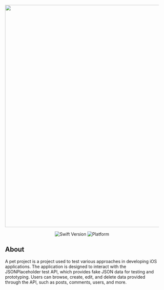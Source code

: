 <p align="center">
      <img src="https://i.ibb.co/C2V1bbc/Just-Pet-App.png" width="726">
</p>

<p align="center">
   <img src="https://img.shields.io/badge/swift-5-lightgreen" alt="Swift Version">
   <img src="https://img.shields.io/badge/platform-ios-lightgray" alt="Platform">
</p>

## About
A pet project is a project used to test various approaches in developing iOS applications. The application is designed to interact with the JSONPlaceholder test API, which provides fake JSON data for testing and prototyping. Users can browse, create, edit, and delete data provided through the API, such as posts, comments, users, and more.

